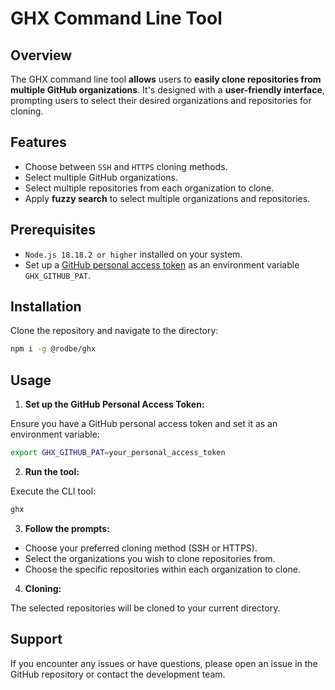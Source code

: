 # GHX Command Line Tool

## Overview

The GHX command line tool **allows** users to **easily clone repositories from multiple GitHub organizations**. It's designed with a **user-friendly interface**, prompting users to select their desired organizations and repositories for cloning.

## Features

- Choose between `SSH` and `HTTPS` cloning methods.
- Select multiple GitHub organizations.
- Select multiple repositories from each organization to clone.
- Apply **fuzzy search** to select multiple organizations and repositories.

## Prerequisites

- `Node.js 18.18.2 or higher` installed on your system.
- Set up a [GitHub personal access token](https://docs.github.com/en/authentication/keeping-your-account-and-data-secure/managing-your-personal-access-tokens#creating-a-personal-access-token-classic) as an environment variable `GHX_GITHUB_PAT`.

## Installation

Clone the repository and navigate to the directory:

```bash
npm i -g @rodbe/ghx
```

## Usage

1. **Set up the GitHub Personal Access Token:**

  Ensure you have a GitHub personal access token and set it as an environment variable:

  ```bash
  export GHX_GITHUB_PAT=your_personal_access_token
  ```

2. **Run the tool:**

  Execute the CLI tool:

  ```bash
  ghx
  ```

3. **Follow the prompts:**

  - Choose your preferred cloning method (SSH or HTTPS).
  - Select the organizations you wish to clone repositories from.
  - Choose the specific repositories within each organization to clone.

4. **Cloning:**

  The selected repositories will be cloned to your current directory.

## Support

If you encounter any issues or have questions, please open an issue in the GitHub repository or contact the development team.